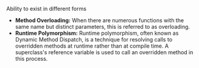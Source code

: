 Ability to exist in different forms
- **Method Overloading:** When there are numerous functions with the same name but distinct parameters, this is referred to as overloading.
- **Runtime Polymorphism:** Runtime polymorphism, often known as Dynamic Method Dispatch, is a technique for resolving calls to overridden methods at runtime rather than at compile time. A superclass's reference variable is used to call an overridden method in this process.